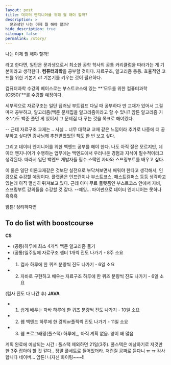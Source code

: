 ```yaml
---
layout: post
title: 데이터 엔지니어를 위해 뭘 해야 할까?
description: >
  문과생인 나는 이제 뭘 해야 할까?
hide_description: true
sitemap: false
permalink: /story/
---
```


나는 이제 뭘 해야 할까!

라고 한다면, 일단은 문과생으로서 최소한 공학 학사의 공통 커리큘럼을 따라가는 게 기본이라고 생각한다. **컴퓨터과학**을 공부할 것이다. 자료구조, 알고리즘 등등. 효율적인 코드를 위한 기본기 of 기본기를 키우는 것이 필요하다.

컴퓨터과학 수강의 베이스로는 부스트코스에 있는 **'모두를 위한 컴퓨터과학(CS50)'**를 수강할 예정이다.

세부적으로 자료구조는 일단 딥러닝 부트캠프 다닐 때 공부하다 만 교재가 있어서 그걸 마저 공부하고, 알고리즘(백준 문제집을 알고리즘이라고 할 수 있나? 암튼 알고리즘 기초^.^)도 백준 풀던 게 있어서 그 문제집 다 푸는 것을 목표로 해야겠다.

-- 근데 자료구조 교재는 .. 사실 .. 너무 대학교 교재 같은 느낌이라 추가로 나중에 더 공부하고 싶다면 강사님께 추천받았었던 책도 한 번 보고 싶다.




그리고 데이터 엔지니어를 위한 백엔드 공부를 해야 한다. 나도 아직 잘은 모르지만, 데이터 엔지니어가 수행하는 업무에는 백엔드에서 우러나온 경험과 지식이 필수적이라고 생각된다. 따라서 일단 백엔드 개발자들 필수 스택인 자바와 스프링부트를 배우고 싶다.

이 둘은 일단 이론교재같은 것보단 실전으로 부닥쳐보면서 배워야 한다고 생각해서, 인강으로 수강할 예정이다. 플랫폼은 인프런이나 부스트코스, 패스트캠퍼스 등등 생각하고 있는데 아직 열심히 뒤져보고 있다. 근데 아마 무료 플랫폼인 부스트코스 안에서 자바, 스프링부트 강의들을 수강할 것 같다. --떼잉... 파이썬으로 데이터 엔지니어는 못하나 흑흑흑


암튼! 정리하자면
## To do list with boostcourse
**CS**
* (공통)하루에 최소 4개씩 백준 알고리즘 풀기
* (공통)일주일에 자료구조 챕터 1개씩 진도 나가기 - 8주 소요
* 1. 컴사 하루에 한 퀴즈 분량씩 진도 나가기 - 6일 소요
* 2. 자바로 구현하고 배우는 자료구조 하루에 한 퀴즈 분량씩 진도 나가기 - 6일 소요

(컴사 진도 다 나간 후)
**JAVA**
* 1. 쉽게 배우는 자바 하루에 한 퀴즈 분량씩 진도 나가기 - 10일 소요
* 2. 웹 백엔드 하루에 한 강의or플젝씩 진도 나가기 - 11일 소요
* 3. 웹 프로그래밍(풀스택) 하루에,,, 아직 계획 없음. 양이 꽤 많음


계획 완료에 예상되는 시간 : 풀스택 제외하면 21일(3주). 풀스택은 예상하기로 저것만 한 3주 잡아야 할 것 같다.. 정말 풀세트로 들어있더라. 저런걸 공짜로 듣다니 ㅠ ㅠ 감사합니다 네이버... 암튼! 나자신 화이팅~~~!!
